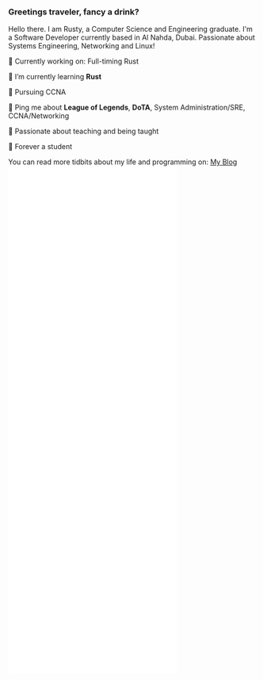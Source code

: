 ### Greetings traveler, fancy a drink?


Hello there. I am Rusty, a Computer Science and Engineering graduate. I'm a Software Developer currently based in Al Nahda, Dubai.
Passionate about Systems Engineering, Networking and Linux! 

🔨 Currently working on: Full-timing Rust

🌱 I’m currently learning **Rust**

📖 Pursuing CCNA

🔔 Ping me about **League of Legends**, **DoTA**, System Administration/SRE, CCNA/Networking

📝 Passionate about teaching and being taught

🌟 Forever a student

You can read more tidbits about my life and programming on: [My Blog](https://rustyxlol.github.io/)
![Metrics](https://github.com/rustyxlol/rustyxlol/blob/main/github-metrics.svg)


